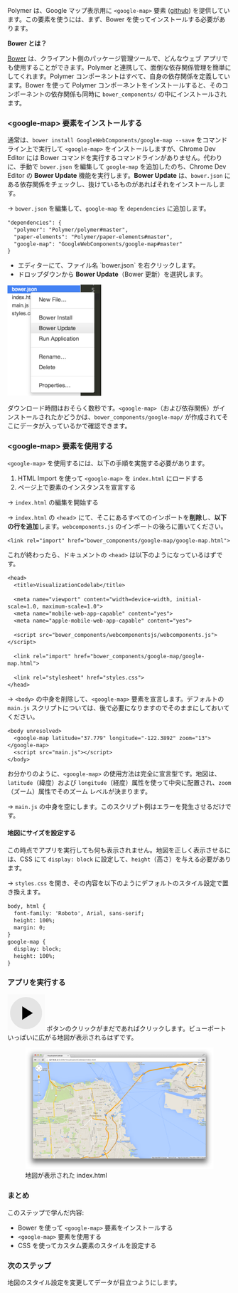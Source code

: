 ﻿<toc-element></toc-element>

Polymer は、Google マップ表示用に `<google-map>` 要素 ([github](https://github.com/GoogleWebComponents/google-map)) を提供しています。この要素を使うには、まず、Bower を使ってインストールする必要があります。

<aside class="callout">
  <b>Bower とは？</b>
  <p><a href="http://bower.io/">Bower</a> は、クライアント側のパッケージ管理ツールで、どんなウェブ アプリでも使用することができます。Polymer と連携して、面倒な依存関係管理を簡単にしてくれます。Polymer コンポーネントはすべて、自身の依存関係を定義しています。Bower を使って Polymer コンポーネントをインストールすると、そのコンポーネントの依存関係も同時に <code>bower_components/</code> の中にインストールされます。</p>
</aside>

### &lt;google-map> 要素をインストールする

通常は、`bower install GoogleWebComponents/google-map --save` をコマンドライン上で実行して `<google-map>` をインストールしますが、Chrome Dev Editor には Bower コマンドを実行するコマンドラインがありません。代わりに、手動で `bower.json` を編集して `google-map` を追加したのち、Chrome Dev Editor の **Bower Update** 機能を実行します。**Bower Update** は、`bower.json` にある依存関係をチェックし、抜けているものがあればそれをインストールします。


&rarr; `bower.json` を編集して、`google-map` を `dependencies` に追加します。

    "dependencies": {
      "polymer": "Polymer/polymer#master",
      "paper-elements": "Polymer/paper-elements#master",
      "google-map": "GoogleWebComponents/google-map#master"
    }

<div class="stepbystep">
  <ul>
    <li>エディターにて、ファイル名 `bower.json` を右クリックします。</li>
    <li>ドロップダウンから <b>Bower Update</b>（Bower 更新）を選択します。</li>
  </ul>
  <div>
    <img src="img/s2-bowerupdate.png" style="height:250px;">
  </div>
</div>

ダウンロード時間はおそらく数秒です。`<google-map>`（および依存関係）がインストールされたかどうかは、`bower_components/google-map/` が作成されてそこにデータが入っているかで確認できます。

###  &lt;google-map> 要素を使用する

`<google-map>` を使用するには、以下の手順を実施する必要があります。

1. HTML Import を使って `<google-map>` を `index.html` にロードする
2. ページ上で要素のインスタンスを宣言する

&rarr; `index.html` の編集を開始する

&rarr; `index.html` の `<head`> にて、そこにあるすべてのインポートを**削除**し、**以下の行を追加**します。`webcomponents.js` のインポートの後ろに置いてください。

    <link rel="import" href="bower_components/google-map/google-map.html">

これが終わったら、ドキュメントの `<head>` は以下のようになっているはずです。

    <head>
      <title>VisualizationCodelab</title>

      <meta name="viewport" content="width=device-width, initial-scale=1.0, maximum-scale=1.0">
      <meta name="mobile-web-app-capable" content="yes">
      <meta name="apple-mobile-web-app-capable" content="yes">

      <script src="bower_components/webcomponentsjs/webcomponents.js"></script>
      
      <link rel="import" href="bower_components/google-map/google-map.html">

      <link rel="stylesheet" href="styles.css">
    </head>

&rarr; `<body>` の中身を削除して、`<google-map>` 要素を宣言します。デフォルトの `main.js` スクリプトについては、後で必要になりますのでそのままにしておいてください。

    <body unresolved>
      <google-map latitude="37.779" longitude="-122.3892" zoom="13"></google-map>
      <script src="main.js"></script>
    </body>

お分かりのように、`<google-map>` の使用方法は完全に宣言型です。地図は、`latitude`（緯度）および `longitude`（経度）属性を使って中央に配置され、`zoom`（ズーム）属性でそのズーム レベルが決まります。

&rarr; `main.js` の中身を空にします。このスクリプト例はエラーを発生させるだけです。

#### 地図にサイズを設定する

この時点でアプリを実行しても何も表示されません。地図を正しく表示させるには、CSS にて `display: block` に設定して、`height`（高さ）を与える必要があります。

&rarr; `styles.css` を開き、その内容を以下のようにデフォルトのスタイル設定で置き換えます。

    body, html {
      font-family: 'Roboto', Arial, sans-serif;
      height: 100%;
      margin: 0;
    }
    google-map {
      display: block;
      height: 100%;
    }

### アプリを実行する

<img src="img/runbutton.png" class="icon"> ボタンのクリックがまだであればクリックします。ビューポートいっぱいに広がる地図が表示されるはずです。

<figure>
  <img src="img/s2-maptab.png">
  <figcaption>地図が表示された index.html</figcaption>
</figure>

### まとめ

このステップで学んだ内容:

- Bower を使って `<google-map>` 要素をインストールする
- `<google-map>` 要素を使用する
- CSS を使ってカスタム要素のスタイルを設定する

### 次のステップ

地図のスタイル設定を変更してデータが目立つようにします。
